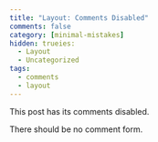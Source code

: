 ```yaml
---
title: "Layout: Comments Disabled"
comments: false
category: [minimal-mistakes]
hidden: trueies:
  - Layout
  - Uncategorized
tags:
  - comments
  - layout
---
```


This post has its comments disabled.

There should be no comment form.
<!--stackedit_data:
eyJoaXN0b3J5IjpbOTY5MjUwMzgyLC0yNzAxNzg5NjddfQ==
-->